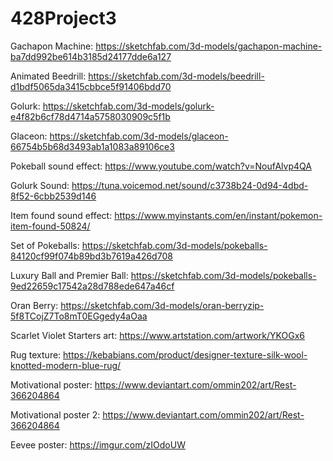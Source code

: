 # 428Project3

Gachapon Machine: https://sketchfab.com/3d-models/gachapon-machine-ba7dd992be614b3185d24177dde6a127

Animated Beedrill: https://sketchfab.com/3d-models/beedrill-d1bdf5065da3415cbbce5f91406bdd70

Golurk: https://sketchfab.com/3d-models/golurk-e4f82b6cf78d4714a5758030909c5f1b

Glaceon: https://sketchfab.com/3d-models/glaceon-66754b5b68d3493ab1a1083a89106ce3

Pokeball sound effect: https://www.youtube.com/watch?v=NoufAlvp4QA

Golurk Sound: https://tuna.voicemod.net/sound/c3738b24-0d94-4dbd-8f52-6cbb2539d146

Item found sound effect: https://www.myinstants.com/en/instant/pokemon-item-found-50824/

Set of Pokeballs: https://sketchfab.com/3d-models/pokeballs-84120cf99f074b89bd3b7619a426d708

Luxury Ball and Premier Ball: https://sketchfab.com/3d-models/pokeballs-9ed22659c17542a28d788ede647a46cf

Oran Berry: https://sketchfab.com/3d-models/oran-berryzip-5f8TCojZ7To8mT0EGgedy4aOaa

Scarlet Violet Starters art: https://www.artstation.com/artwork/YKOGx6

Rug texture: https://kebabians.com/product/designer-texture-silk-wool-knotted-modern-blue-rug/

Motivational poster: https://www.deviantart.com/ommin202/art/Rest-366204864

Motivational poster 2: https://www.deviantart.com/ommin202/art/Rest-366204864

Eevee poster: https://imgur.com/zIOdoUW

